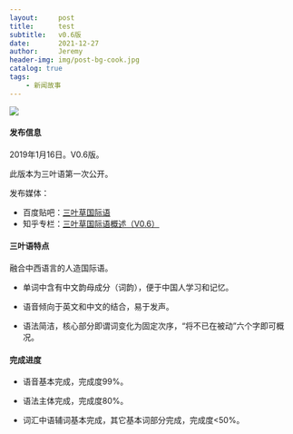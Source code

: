 ```yaml
---
layout:     post
title:      test
subtitle:   v0.6版
date:       2021-12-27
author:     Jeremy
header-img: img/post-bg-cook.jpg
catalog: true
tags:
    - 新闻故事
---
```


![]({{site.baseurl}}/img/logo.png)

#### 发布信息

2019年1月16日。V0.6版。

此版本为三叶语第一次公开。

发布媒体：

* 百度贴吧：[三叶草国际语](https://tieba.baidu.com/p/6009002082)
* 知乎专栏：[三叶草国际语概述（V0.6）](https://zhuanlan.zhihu.com/p/46039432)

#### 三叶语特点

融合中西语言的人造国际语。

* 单词中含有中文韵母成分（词韵），便于中国人学习和记忆。

* 语音倾向于英文和中文的结合，易于发声。

* 语法简洁，核心部分即谓词变化为固定次序，“将不已在被动”六个字即可概况。

#### 完成进度

* 语音基本完成，完成度99%。

* 语法主体完成，完成度80%。

* 词汇中语辅词基本完成，其它基本词部分完成，完成度<50%。
